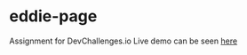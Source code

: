 # eddie-page
Assignment for DevChallenges.io
Live demo can be seen [here](https://keen-lichterman-5dd3d9.netlify.app/)
